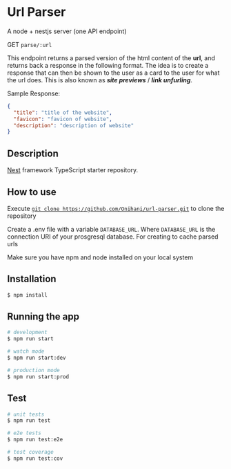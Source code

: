 # Url Parser

A node + nestjs server (one API endpoint)

GET `parse/:url`

This endpoint returns a parsed version of the html content of the **url**, and returns back a response in the
following format. The idea is to create a response that can then be shown to the user as a
card to the user for what the url does. This is also known as **_site previews_** / **_link unfurling_**.

Sample Response:

```json
{
  "title": "title of the website",
  "favicon": "favicon of website",
  "description": "description of website"
}
```

## Description

[Nest](https://github.com/nestjs/nest) framework TypeScript starter repository.

## How to use

Execute [`git clone https://github.com/Onihani/url-parser.git`](https://git-scm.com/book/en/v2/Git-Basics-Getting-a-Git-Repository) to clone the repository

Create a .env file with a variable `DATABASE_URL`. Where `DATABASE_URL` is the connection URI of your prosgresql database. For creating to cache parsed urls

Make sure you have npm and node installed on your local system

## Installation

```bash
$ npm install
```

## Running the app

```bash
# development
$ npm run start

# watch mode
$ npm run start:dev

# production mode
$ npm run start:prod
```

## Test

```bash
# unit tests
$ npm run test

# e2e tests
$ npm run test:e2e

# test coverage
$ npm run test:cov
```
